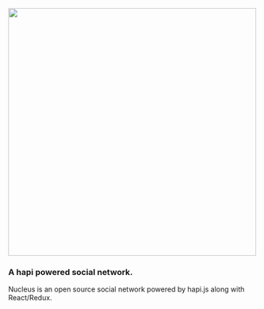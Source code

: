 <img src="https://www.jarrodyellets.com/images/nucleusLogo.png" width="500px" />

### A hapi powered social network.

Nucleus is an open source social network powered by hapi.js along with React/Redux.  
 
